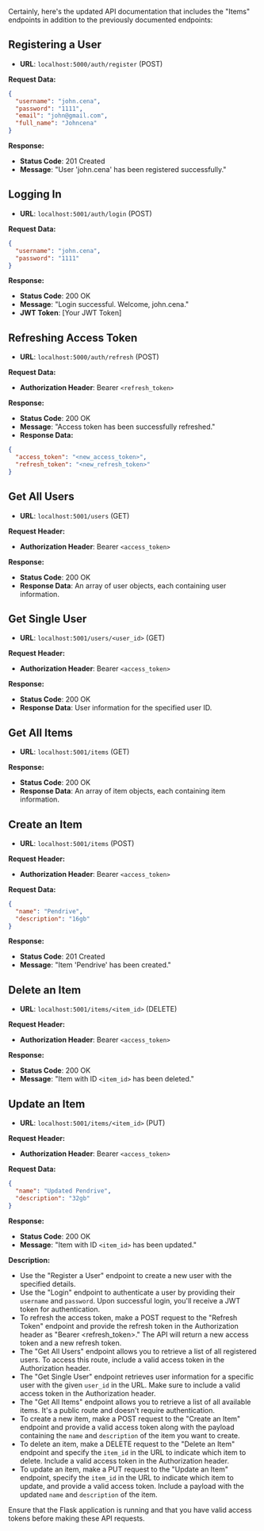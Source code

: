 Certainly, here's the updated API documentation that includes the "Items" endpoints in addition to the previously documented endpoints:

## Registering a User

- **URL**: `localhost:5000/auth/register` (POST)

**Request Data:**

```json
{
  "username": "john.cena",
  "password": "1111",
  "email": "john@gmail.com",
  "full_name": "Johncena"
}
```

**Response:**

- **Status Code**: 201 Created
- **Message**: "User 'john.cena' has been registered successfully."

## Logging In

- **URL**: `localhost:5001/auth/login` (POST)

**Request Data:**

```json
{
  "username": "john.cena",
  "password": "1111"
}
```

**Response:**

- **Status Code**: 200 OK
- **Message**: "Login successful. Welcome, john.cena."
- **JWT Token**: [Your JWT Token]

## Refreshing Access Token

- **URL**: `localhost:5000/auth/refresh` (POST)

**Request Data:**

- **Authorization Header**: Bearer `<refresh_token>`

**Response:**

- **Status Code**: 200 OK
- **Message**: "Access token has been successfully refreshed."
- **Response Data:**

```json
{
  "access_token": "<new_access_token>",
  "refresh_token": "<new_refresh_token>"
}
```

## Get All Users

- **URL**: `localhost:5001/users` (GET)

**Request Header:**

- **Authorization Header**: Bearer `<access_token>`

**Response:**

- **Status Code**: 200 OK
- **Response Data**: An array of user objects, each containing user information.

## Get Single User

- **URL**: `localhost:5001/users/<user_id>` (GET)

**Request Header:**

- **Authorization Header**: Bearer `<access_token>`

**Response:**

- **Status Code**: 200 OK
- **Response Data**: User information for the specified user ID.

## Get All Items

- **URL**: `localhost:5001/items` (GET)

**Response:**

- **Status Code**: 200 OK
- **Response Data**: An array of item objects, each containing item information.

## Create an Item

- **URL**: `localhost:5001/items` (POST)

**Request Header:**

- **Authorization Header**: Bearer `<access_token>`

**Request Data:**

```json
{
  "name": "Pendrive",
  "description": "16gb"
}
```

**Response:**

- **Status Code**: 201 Created
- **Message**: "Item 'Pendrive' has been created."

## Delete an Item

- **URL**: `localhost:5001/items/<item_id>` (DELETE)

**Request Header:**

- **Authorization Header**: Bearer `<access_token>`

**Response:**

- **Status Code**: 200 OK
- **Message**: "Item with ID `<item_id>` has been deleted."

## Update an Item

- **URL**: `localhost:5001/items/<item_id>` (PUT)

**Request Header:**

- **Authorization Header**: Bearer `<access_token>`

**Request Data:**

```json
{
  "name": "Updated Pendrive",
  "description": "32gb"
}
```

**Response:**

- **Status Code**: 200 OK
- **Message**: "Item with ID `<item_id>` has been updated."

**Description:**

- Use the "Register a User" endpoint to create a new user with the specified details.
- Use the "Login" endpoint to authenticate a user by providing their `username` and `password`. Upon successful login, you'll receive a JWT token for authentication.
- To refresh the access token, make a POST request to the "Refresh Token" endpoint and provide the refresh token in the Authorization header as "Bearer <refresh_token>." The API will return a new access token and a new refresh token.
- The "Get All Users" endpoint allows you to retrieve a list of all registered users. To access this route, include a valid access token in the Authorization header.
- The "Get Single User" endpoint retrieves user information for a specific user with the given `user_id` in the URL. Make sure to include a valid access token in the Authorization header.
- The "Get All Items" endpoint allows you to retrieve a list of all available items. It's a public route and doesn't require authentication.
- To create a new item, make a POST request to the "Create an Item" endpoint and provide a valid access token along with the payload containing the `name` and `description` of the item you want to create.
- To delete an item, make a DELETE request to the "Delete an Item" endpoint and specify the `item_id` in the URL to indicate which item to delete. Include a valid access token in the Authorization header.
- To update an item, make a PUT request to the "Update an Item" endpoint, specify the `item_id` in the URL to indicate which item to update, and provide a valid access token. Include a payload with the updated `name` and `description` of the item.

Ensure that the Flask application is running and that you have valid access tokens before making these API requests.
